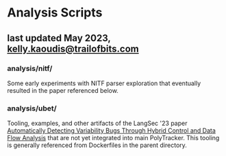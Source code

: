 # Analysis Scripts

## last updated May 2023, kelly.kaoudis@trailofbits.com

### analysis/nitf/
Some early experiments with NITF parser exploration that eventually resulted in the paper referenced below.

### analysis/ubet/
Tooling, examples, and other artifacts of the LangSec '23 paper [Automatically Detecting Variability Bugs Through Hybrid Control and Data Flow Analysis](https://langsec.org/spw23/papers.html#variability) that are not yet integrated into main PolyTracker. This tooling is generally referenced from Dockerfiles in the parent directory.

